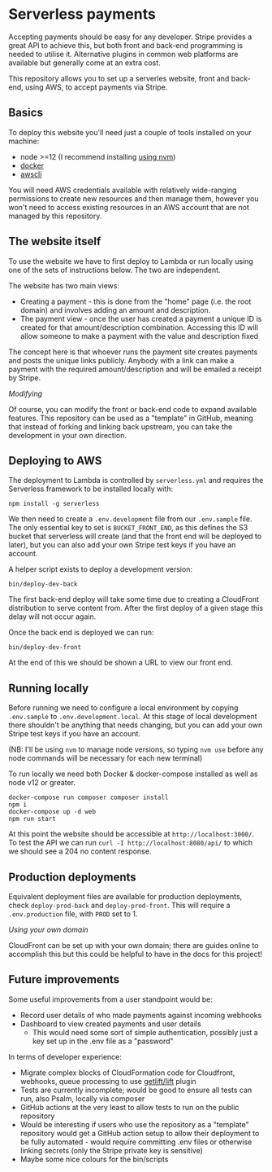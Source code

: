 # Serverless payments

Accepting payments should be easy for any developer. Stripe provides a
great API to achieve this, but both front and back-end programming is
needed to utilise it. Alternative plugins in common web platforms are
available but generally come at an extra cost.

This repository allows you to set up a serverles website, front and back-end, using AWS, to accept payments via Stripe.

## Basics

To deploy this website you'll need just a couple of tools installed on
your machine:

* node >=12 (I recommend installing [using nvm](https://github.com/nvm-sh/nvm#install--update-script))
* [docker](https://docker-docs.netlify.app/install/)
* [awscli](https://docs.aws.amazon.com/cli/latest/userguide/install-cliv2.html)

You will need AWS credentials available with relatively wide-ranging
permissions to create new resources and then manage them, however you
won't need to access existing resources in an AWS account that are
not managed by this repository.

## The website itself

To use the website we have to first deploy to Lambda or run locally 
using one of the sets of instructions below. The two are independent.

The website has two main views:

* Creating a payment - this is done from the "home" page (i.e. the root
  domain) and involves adding an amount and description.
* The payment view - once the user has created a payment a unique ID
  is created for that amount/description combination. Accessing this
  ID will allow someone to make a payment with the value and description
  fixed

The concept here is that whoever runs the payment site creates payments
and posts the unique links publicly. Anybody with a link can make a
payment with the required amount/description and will be emailed
a receipt by Stripe.

_Modifying_

Of course, you can modify the front or back-end code to expand available
features. This repository can be used as a "template" in GitHub, meaning
that instead of forking and linking back upstream, you can take the
development in your own direction.

## Deploying to AWS

The deployment to Lambda is controlled by `serverless.yml` and requires
the Serverless framework to be installed locally with:

```
npm install -g serverless
```

We then need to create a `.env.development` file from our `.env.sample`
file. The only essential key to set is `BUCKET_FRONT_END`, as this
defines the S3 bucket that serverless will create (and that the front
end will be deployed to later), but you can also add your own Stripe
test keys if you have an account.

A helper script exists to deploy a development version:

```
bin/deploy-dev-back
```

The first back-end deploy will take some time due to creating a CloudFront
distribution to serve content from. After the first deploy of a given
stage this delay will not occur again.

Once the back end is deployed we can run:

```
bin/deploy-dev-front
```

At the end of this we should be shown a URL to view our front end.

## Running locally

Before running we need to configure a local environment by copying
`.env.sample` to `.env.development.local`. At this stage of local
development there shouldn't be anything that needs changing, but
you can add your own Stripe test keys if you have an account.

(NB: I'll be using `nvm` to manage node versions, so typing `nvm use`
before any node commands will be necessary for each new terminal)

To run locally we need both Docker & docker-compose installed
as well as node v12 or greater.

```
docker-compose run composer composer install
npm i
docker-compose up -d web
npm run start
```

At this point the website should be accessible at
`http://localhost:3000/`. To test the API we can run
`curl -I http://localhost:8080/api/` to which we should see a 204
no content response.

## Production deployments

Equivalent deployment files are available for production deployments,
check `deploy-prod-back` and `deploy-prod-front`. This will require a
`.env.production` file, with `PROD` set to 1.

_Using your own domain_

CloudFront can be set up with your own domain; there are guides online
to accomplish this but this could be helpful to have in the docs for
this project!

## Future improvements

Some useful improvements from a user standpoint would be:

* Record user details of who made payments against incoming webhooks
* Dashboard to view created payments and user details
  * This would need some sort of simple authentication, possibly
    just a key set up in the .env file as a "password"

In terms of developer experience:

* Migrate complex blocks of CloudFormation code for Cloudfront,
  webhooks, queue processing to use [getlift/lift](https://github.com/getlift/lift/) plugin
* Tests are currently incomplete; would be good to ensure all tests can
  run, also Psalm, locally via composer
* GitHub actions at the very least to allow tests to run on the public
  repository
* Would be interesting if users who use the repository as a "template"
  repository would get a GitHub action setup to allow their deployment
  to be fully automated - would require committing .env files or
  otherwise linking secrets (only the Stripe private key is sensitive)
* Maybe some nice colours for the bin/scripts
